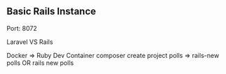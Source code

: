 ## Basic Rails Instance

Port: 8072



Laravel VS Rails

Docker => Ruby Dev Container
composer create project polls => rails-new polls OR rails new polls

